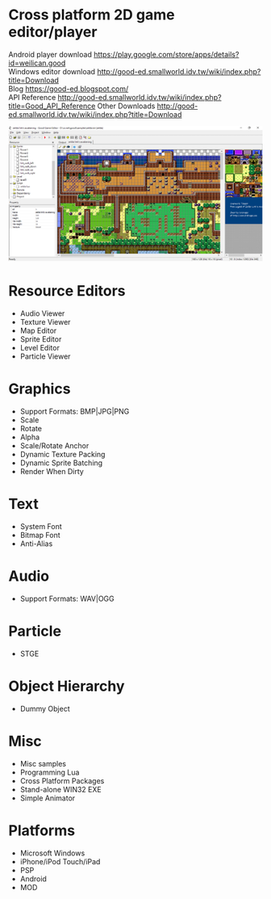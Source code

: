 # Cross platform 2D game editor/player

Android player download https://play.google.com/store/apps/details?id=weilican.good <br/>
Windows editor download http://good-ed.smallworld.idv.tw/wiki/index.php?title=Download <br/>
Blog https://good-ed.blogspot.com/ <br/>
API Reference http://good-ed.smallworld.idv.tw/wiki/index.php?title=Good_API_Reference
Other Downloads http://good-ed.smallworld.idv.tw/wiki/index.php?title=Download

![ed](gooded.png)

# Resource Editors
* Audio Viewer
* Texture Viewer
* Map Editor
* Sprite Editor
* Level Editor
* Particle Viewer

# Graphics
* Support Formats: BMP|JPG|PNG
* Scale
* Rotate
* Alpha
* Scale/Rotate Anchor
* Dynamic Texture Packing
* Dynamic Sprite Batching
* Render When Dirty

# Text
* System Font
* Bitmap Font
* Anti-Alias

# Audio
* Support Formats: WAV|OGG

# Particle
* STGE

# Object Hierarchy
* Dummy Object

# Misc
* Misc samples
* Programming Lua
* Cross Platform Packages
* Stand-alone WIN32 EXE
* Simple Animator

# Platforms
* Microsoft Windows
* iPhone/iPod Touch/iPad
* PSP
* Android
* MOD
